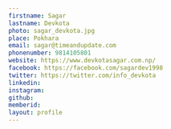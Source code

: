 ```yaml
---
firstname: Sagar 
lastname: Devkota 
photo: sagar_devkota.jpg
place: Pokhara 
email: sagar@timeandupdate.com 
phonenumber: 9814105801 
website: https://www.devkotasagar.com.np/ 
facebook: https://facebook.com/sagardev1998 
twitter: https://twitter.com/info_devkota 
linkedin: 
instagram: 
github: 
memberid:
layout: profile
---
```


